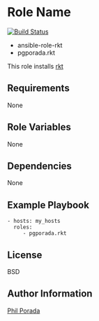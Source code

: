 Role Name
=========
[![Build Status](https://travis-ci.org/pgporada/ansible-role-rkt.svg?branch=master)](https://travis-ci.org/pgporada/ansible-role-rkt)

* ansible-role-rkt
* pgporada.rkt

This role installs [rkt](https://coreos.com/rkt/)

Requirements
------------

None

Role Variables
--------------

None

Dependencies
------------

None

Example Playbook
----------------

    - hosts: my_hosts
      roles:
         - pgporada.rkt

License
-------

BSD

Author Information
------------------

[Phil Porada](https://philporada.com)
